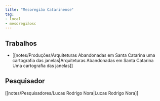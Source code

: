 ```yaml
---
title: "Mesoregião Catarinense"
tag:
- local
- mesoregiãosc
---
```


## Trabalhos
- [[notes/Produções/Arquiteturas Abandonadas em Santa Catarina uma cartografia das janelas|Arquiteturas Abandonadas em Santa Catarina Uma cartografia das janelas]]

## Pesquisador
[[notes/Pesquisadores/Lucas Rodrigo Nora|Lucas Rodrigo Nora]]